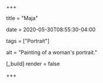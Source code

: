 +++

title = "Maja"

date = 2020-05-30T08:55:30-04:00

tags = ["Portrait"]

alt = "Painting of a woman's portrait."

[_build]
	render = false

+++

